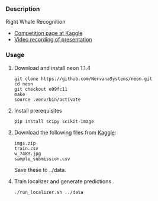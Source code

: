 ### Description

Right Whale Recognition

- [Competition page at Kaggle](https://kaggle.com/c/noaa-right-whale-recognition)
- [Video recording of presentation](https://youtu.be/WfuDrJA6JBE)

### Usage

1. Download and install neon 1.1.4

    ```
    git clone https://github.com/NervanaSystems/neon.git
    cd neon
    git checkout e09fc11
    make
    source .venv/bin/activate
    ```

2. Install prerequisites

    ```
    pip install scipy scikit-image
    ```

3. Download the following files from [Kaggle](https://kaggle.com/c/noaa-right-whale-recognition/data):

    ```
    imgs.zip
    train.csv
    w_7489.jpg
    sample_submission.csv
    ```
    Save these to ../data.

4. Train localizer and generate predictions

    ```
    ./run_localizer.sh ../data
    ```
